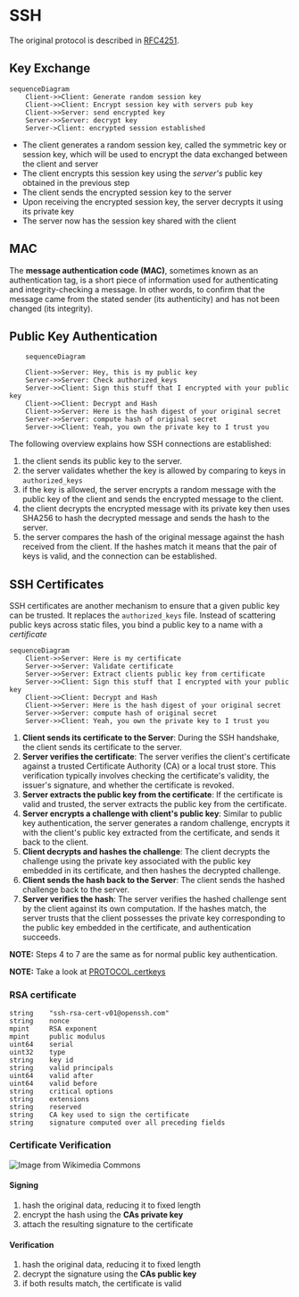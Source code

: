 # SSH

The original protocol is described in [RFC4251](https://www.rfc-editor.org/rfc/rfc4251.html#section-1).

## Key Exchange

```mermaid
sequenceDiagram
    Client->>Client: Generate random session key
    Client->>Client: Encrypt session key with servers pub key
    Client->>Server: send encrypted key
    Server->>Server: decrypt key
    Server->Client: encrypted session established
```

- The client generates a random session key, called the symmetric key or session key, which will be used to encrypt the data exchanged between the client and server
- The client encrypts this session key using the *server's* public key obtained in the previous step
- The client sends the encrypted session key to the server
- Upon receiving the encrypted session key, the server decrypts it using its private key
- The server now has the session key shared with the client

## MAC

The **message authentication code (MAC)**, sometimes known as an authentication tag, is a short piece of information used for authenticating and integrity-checking a message. In other words, to confirm that the message came from the stated sender (its authenticity) and has not been changed (its integrity).

## Public Key Authentication

```mermaid
    sequenceDiagram

    Client->>Server: Hey, this is my public key
    Server->>Server: Check authorized_keys
    Server->>Client: Sign this stuff that I encrypted with your public key
    Client->>Client: Decrypt and Hash
    Client->>Server: Here is the hash digest of your original secret
    Server->>Server: compute hash of original secret
    Server->>Client: Yeah, you own the private key to I trust you

```

The following overview explains how SSH connections are established:

1. the client sends its public key to the server.
2. the server validates whether the key is allowed by comparing to keys in `authorized_keys`
3. if the key is allowed, the server encrypts a random message with the public key of the client and sends the encrypted message to the client.
4. the client decrypts the encrypted message with its private key then uses SHA256 to hash the decrypted message and sends the hash to the server.
5. the server compares the hash of the original message against the hash received from the client. If the hashes match it means that the pair of keys is valid, and the connection can be established.

## SSH Certificates

SSH certificates are another mechanism to ensure that a given public key can be trusted. It replaces the `authorized_keys` file. Instead of scattering public keys across static files, you bind a public key to a name with a *certificate*

```mermaid
sequenceDiagram
    Client->>Server: Here is my certificate
    Server->>Server: Validate certificate
    Server->>Server: Extract clients public key from certificate
    Server->>Client: Sign this stuff that I encrypted with your public key
    Client->>Client: Decrypt and Hash
    Client->>Server: Here is the hash digest of your original secret
    Server->>Server: compute hash of original secret
    Server->>Client: Yeah, you own the private key to I trust you

```

1. **Client sends its certificate to the Server**: During the SSH handshake, the client sends its certificate to the server.
2. **Server verifies the certificate**: The server verifies the client's certificate against a trusted Certificate Authority (CA) or a local trust store. This verification typically involves checking the certificate's validity, the issuer's signature, and whether the certificate is revoked.
3. **Server extracts the public key from the certificate**: If the certificate is valid and trusted, the server extracts the public key from the certificate.
4. **Server encrypts a challenge with client's public key**: Similar to public key authentication, the server generates a random challenge, encrypts it with the client's public key extracted from the certificate, and sends it back to the client.
5. **Client decrypts and hashes the challenge**: The client decrypts the challenge using the private key associated with the public key embedded in its certificate, and then hashes the decrypted challenge.
6. **Client sends the hash back to the Server**: The client sends the hashed challenge back to the server.
7. **Server verifies the hash**: The server verifies the hashed challenge sent by the client against its own computation. If the hashes match, the server trusts that the client possesses the private key corresponding to the public key embedded in the certificate, and authentication succeeds.

**NOTE:** Steps 4 to 7 are the same as for normal public key authentication.

**NOTE:** Take a look at [PROTOCOL.certkeys](https://github.com/openssh/openssh-portable/blob/281ea25a44bff53eefb4af7bab7aa670b1f8b6b2/PROTOCOL.certkeys)

### RSA certificate

    string    "ssh-rsa-cert-v01@openssh.com"
    string    nonce
    mpint     RSA exponent
    mpint     public modulus
    uint64    serial
    uint32    type
    string    key id
    string    valid principals
    uint64    valid after
    uint64    valid before
    string    critical options
    string    extensions
    string    reserved
    string    CA key used to sign the certificate
    string    signature computed over all preceding fields

### Certificate Verification

![Image from Wikimedia Commons](https://upload.wikimedia.org/wikipedia/commons/thumb/2/2b/Digital_Signature_diagram.svg/1600px-Digital_Signature_diagram.svg.png?20231001161310)

#### Signing

1. hash the original data, reducing it to fixed length
2. encrypt the hash using the **CAs private key**
3. attach the resulting signature to the certificate

#### Verification

1. hash the original data, reducing it to fixed length
2. decrypt the signature using the **CAs public key**
3. if both results match, the certificate is valid
